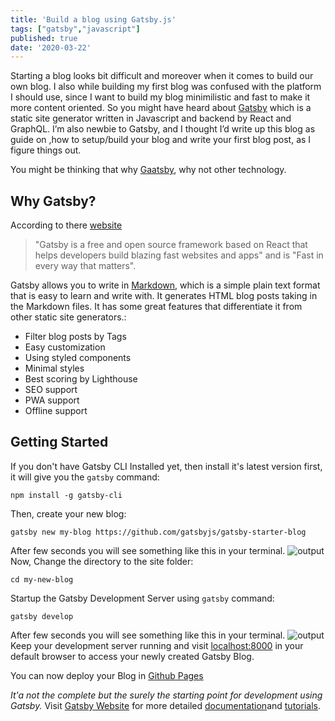 ```yaml
---
title: 'Build a blog using Gatsby.js'
tags: ["gatsby","javascript"]
published: true
date: '2020-03-22'
---
```


Starting a blog looks bit difficult and moreover when it comes to build our own blog. I also while building my first blog was confused with the platform I should use, since I want to build my blog minimilistic and fast to make it more content oriented.
So you might have heard about [Gatsby](https://www.gatsbyjs.org/) which is a static site generator written in Javascript and backend by React and GraphQL.
I’m also newbie to Gatsby, and I thought I’d write up this blog as guide on ,how to setup/build your blog and write your first blog post, as I figure things out.

You might be thinking that why [Gaatsby](https://www.gatsbyjs.org/), why not other technology.  

## Why Gatsby?
According to there [website](https://www.gatsbyjs.org/) 
>"Gatsby is a free and open source framework based on React that helps developers build blazing fast websites and apps" and is "Fast in every way that matters".

Gatsby allows you to write in [Markdown](https://www.markdownguide.org/), which is a simple plain text format that is easy to learn and write with. It generates HTML blog posts taking in the Markdown files.
It has some great features that differentiate it from other static site generators.:
- Filter blog posts by Tags
- Easy customization
-  Using styled components
- Minimal styles
- Best scoring by Lighthouse
- SEO support
- PWA support
- Offline support


## Getting Started

If you don't have Gatsby CLI Installed yet, then install it's latest version first, it will give you the `gatsby` command:
 ```
 npm install -g gatsby-cli 
 ```
Then, create your new blog:
```
gatsby new my-blog https://github.com/gatsbyjs/gatsby-starter-blog
```
After few seconds you will see something like this in your terminal.
![output](../../../src/images/gatsby-icon.png "")
Now, Change the directory to the site folder:
```
cd my-new-blog
```
Startup the Gatsby Development Server using `gatsby` command:
```
gatsby develop
```
After few seconds you will see something like this in your terminal.
![output](../../../src/images/gatsby-icon.png "")
Keep your development server running and visit [localhost:8000](https://localhost:8000) in your default browser to access your newly created Gatsby Blog.

You can now deploy your Blog in [Github Pages](https://pages.github.com/)

*It'a not the complete but the surely the starting point for development using Gatsby.*
Visit [Gatsby Website](https://www.gatsbyjs.org/) for more detailed [documentation](https://www.gatsbyjs.org/docs/)and [tutorials](https://www.gatsbyjs.org/tutorial/).